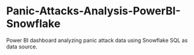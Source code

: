 # Panic-Attacks-Analysis-PowerBI-Snowflake
Power BI dashboard analyzing panic attack data using Snowflake SQL as data source.
